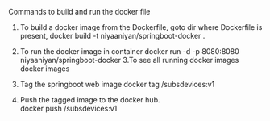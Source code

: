 Commands to build and run the docker file

1. To build a docker image from the Dockerfile,
   goto dir where Dockerfile is present,
      docker build -t niyaaniyan/springboot-docker . 
2. To run the docker image in container
      docker run -d -p 8080:8080 niyaaniyan/springboot-docker
3.To see all running docker images
      docker images 
3. Tag the springboot web image
      docker tag <docker ps image id> <your dockerhub userid>/subsdevices:v1

4. Push the tagged image to the docker hub.  
     docker push <your dockerhub userid>/subsdevices:v1
